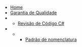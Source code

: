 * [Home](/)
* [Garantia de Qualidade](quality-assurance/README.md)
* * [Revisão de Código C#](quality-assurance/code-review/README.md)
* * * [Padrão de nomenclatura](quality-assurance/code-review/csharp_naming_convention.md)